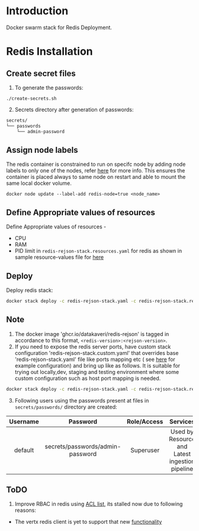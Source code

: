 # Introduction
Docker swarm stack for Redis Deployment.
# Redis Installation
## Create secret files
1. To generate the passwords:

```console
./create-secrets.sh
```
2. Secrets directory after generation of passwords:
```sh
secrets/
└── passwords
    └── admin-password
```
## Assign node labels
 The redis container is constrained to run on specifc node by adding node labels to only one of the nodes, refer [here](https://docs.docker.com/engine/swarm/services/#placement-constraints) for more info. This ensures the container is placed always to same node on restart and able to mount the same local docker volume.
```Sh
docker node update --label-add redis-node=true <node_name>
```
## Define Appropriate values of resources

Define Appropriate values of resources -
- CPU 
- RAM 
- PID limit 
in `redis-rejson-stack.resources.yaml`  for redis as shown in sample resource-values file for [here](example-redis-rejson-stack.resources.yaml)
## Deploy
Deploy redis stack:
```sh
docker stack deploy -c redis-rejson-stack.yaml -c redis-rejson-stack.resources.yaml redis
```

## Note
1.  The docker image 'ghcr.io/datakaveri/redis-rejson'  is tagged in accordance  to this format, ```<redis-version>:<rejson-version>```.
2. If you need to expose the redis server ports, have custom stack configuration 'redis-rejson-stack.custom.yaml' that overrides base 'redis-rejson-stack.yaml' file like ports mapping etc ( see [here](example-redis-rejson-stack.custom.yaml) for example configuration)  and bring up like as follows. It is suitable for trying out locally,dev, staging and testing environment where some custom configuration such as host port mapping is needed.
```sh
docker stack deploy -c redis-rejson-stack.yaml -c redis-rejson-stack.resources.yaml -c redis-rejson-stack.custom.yaml redis
``` 
3.  Following users using the passwords present at files in ```secrets/passwords/``` directory  are created:

| Username           | Password                                    | Role/Access                         |  Services                     |
|:-------------------:|:------------------------------------------:| :---------------------------------: |:-----------------------------:|
| default          | secrets/passwords/admin-password     |     Superuser                                            |  Used by Resource and Latest ingestion pipeline |


## ToDO
1. Improve RBAC in redis using [ACL list](https://redis.io/topics/acl), its stalled now due to following reasons:
- The vertx redis client is yet to support that new [functionality](https://github.com/vert-x3/vertx-redis-client/pull/316)
